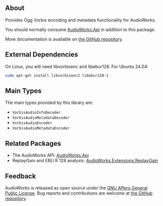 ## About

Provides Ogg Vorbis encoding and metadata functionality for AudioWorks.

You should normally consume [AudioWorks.Api](https://www.nuget.org/packages/AudioWorks.Api/) in addition to this package.

More documentation is available on [the GitHub repository](https://github.com/jherby2k/AudioWorks).

## External Dependencies

On Linux, you will need libvorbisenc and libebur128. For Ubuntu 24.04:

```bash
sudo apt-get install libvorbisenc2 libebur128-1
```

## Main Types

The main types provided by this library are:

* `VorbisAudioInfoDecoder`
* `VorbisAudioMetadataDecoder`
* `VorbisAudioEncoder`
* `VorbisAudioMetadataEncoder`

## Related Packages

* The AudioWorks API: [AudioWorks.Api](https://www.nuget.org/packages/AudioWorks.Api/)
* ReplayGain and EBU R 128 analysis: [AudioWorks.Extensions.ReplayGain](https://www.nuget.org/packages/AudioWorks.Extensions.ReplayGain/)

## Feedback

AudioWorks is released as open source under the [GNU Affero General Public License](https://github.com/jherby2k/AudioWorks/blob/main/LICENSE). Bug reports and contributions are welcome at [the GitHub repository](https://github.com/jherby2k/AudioWorks).